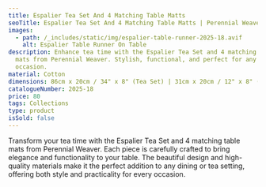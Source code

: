 ```yaml
---
title: Espalier Tea Set And 4 Matching Table Matts
seoTitle: Espalier Tea Set And 4 Matching Table Matts | Perennial Weaver
images:
  - path: /_includes/static/img/espalier-table-runner-2025-18.avif
    alt: Espalier Table Runner On Table
description: Enhance tea time with the Espalier Tea Set and 4 matching table
  mats from Perennial Weaver. Stylish, functional, and perfect for any dining
  occasion.
material: Cotton
dimensions: 86cm x 20cm / 34" x 8" (Tea Set) | 31cm x 20cm / 12" x 8" (Table Matts)
catalogueNumber: 2025-18
price: 80
tags: Collections
type: product
isSold: false
---
```

Transform your tea time with the Espalier Tea Set and 4 matching table mats from Perennial Weaver. Each piece is carefully crafted to bring elegance and functionality to your table. The beautiful design and high-quality materials make it the perfect addition to any dining or tea setting, offering both style and practicality for every occasion.

